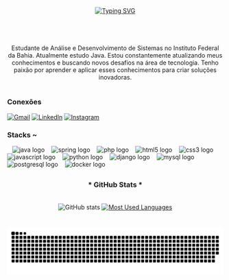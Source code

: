 <div align="center">
  <a href="https://git.io/typing-svg">
    <img src="https://readme-typing-svg.demolab.com?font=Fira+Code&pause=1000&color=001BF7&width=435&lines=%E2%80%A2%5Ev%5E%E2%80%93%5B+Welcome+to+my++profile!+%5D%E2%80%93%5Ev%5E%E2%80%A2)](https://git.io/typing-svg" alt="Typing SVG">
  </a>
</div>

#
<img align="center" alt="" src="">


<p align="center">Estudante de Análise e Desenvolvimento de Sistemas no Instituto Federal da Bahia. Atualmente estudo Java. Estou constantemente atualizando meus conhecimentos e buscando novos desafios na área de tecnologia. Tenho paixão por aprender e aplicar esses conhecimentos para criar soluções inovadoras.
  
#

<img align="right" alt="" height="190px" src="https://user-images.githubusercontent.com/74038190/229223156-0cbdaba9-3128-4d8e-8719-b6b4cf741b67.gif">


<h3 align="left">Conexões</h3>

[![Gmail](https://img.shields.io/badge/Gmail-000?style=for-the-badge&logo=gmail&logoColor=006aff)](mailto:ronaldx563@gmail.com)
[![LinkedIn](https://img.shields.io/badge/-LinkedIn-000?style=for-the-badge&logo=linkedin&logoColor=006AF6&color:FFF)](https://www.linkedin.com/in/ronald-xavier-queiroz-5441501ba//)
[![Instagram](https://img.shields.io/badge/-Instagram-000?style=for-the-badge&logo=instagram&logoColor=006AF6&color:FFF)](https://www.instagram.com/ronaldcig/)


<h3 align="left">Stacks ~</h3>

<div align="left">
 <img width="8" />
  <img src="https://cdn.jsdelivr.net/gh/devicons/devicon/icons/java/java-original.svg" height="25" alt="java logo"  />
  <img width="8" />
    <img src="https://cdn.jsdelivr.net/gh/devicons/devicon/icons/spring/spring-original.svg" height="25" alt="spring logo"  />
      <img width="8" />
    <img src="https://cdn.jsdelivr.net/gh/devicons/devicon@latest/icons/php/php-original.svg" height="25" alt="php logo"  />        
  <img width="8" />
  <img src="https://cdn.jsdelivr.net/gh/devicons/devicon/icons/html5/html5-original.svg" height="25" alt="html5 logo"  />
  <img width="8" />
  <img src="https://cdn.jsdelivr.net/gh/devicons/devicon/icons/css3/css3-original.svg" height="25" alt="css3 logo"  />
<img width="8" />
<img src="https://cdn.jsdelivr.net/gh/devicons/devicon/icons/javascript/javascript-original.svg" height="25" alt="javascript logo"  />
  <img width="8" />
<img src="https://cdn.jsdelivr.net/gh/devicons/devicon/icons/python/python-original.svg" height="25" alt="python logo"  />
   <img width="8" />
  <img src="https://cdn.jsdelivr.net/gh/devicons/devicon/icons/django/django-plain.svg" height="25" alt="django logo"  />
  <img width="8" />
  <img src="https://cdn.jsdelivr.net/gh/devicons/devicon/icons/mysql/mysql-original.svg" height="25" alt="mysql logo"  />
  <img width="8" />
  <img src="https://cdn.jsdelivr.net/gh/devicons/devicon/icons/postgresql/postgresql-original.svg" height="25" alt="postgresql logo"  />
  <img width="8" />
  <img src="https://cdn.jsdelivr.net/gh/devicons/devicon/icons/docker/docker-original.svg" height="25" alt="docker logo"  />

</div>


##

<div style="text-align: center;" align="center">
  <h3>* GitHub Stats *</h3>
  <br>
  <img src="https://github-readme-stats-git-masterrstaa-rickstaa.vercel.app/api?username=RonaldLHR&hide_title=true&show_icons=true&include_all_commits=false&count_private=true&line_height=25&hide=issues&bg_color=000&title_color=006AFF&text_color=FFF&border_radius=3&border_color=006AFFc&icon_color=006AFF&theme=transparent" alt="GitHub stats">

<a href="https://github.com/RonaldLHR/github-readme-stats">
<img src="https://github-readme-stats-git-masterrstaa-rickstaa.vercel.app/api/top-langs/?username=RonaldLHR&line_height=10&card_width=290&layout=compact&hide_title=false&count_private=true&langs_count=4&show_icons=true&title_color=FFFFFF&hide=html,css&bg_color=000&text_color=FFFFFF&border_radius=3&border_color=#ffffff00&count_private=true" alt="Most Used Languages">
 </a>
</div>

#

<picture align="center">
  <source media="(prefers-color-scheme: dark)" srcset="https://raw.githubusercontent.com/RonaldLHR/RonaldLHR/output/github-contribution-grid-snake-dark.svg">
  <source media="(prefers-color-scheme: light)" srcset="https://raw.githubusercontent.com/RonaldLHR/RonaldLHR/output/github-contribution-grid-snake-dark.svg">
  <img align="center" alt="github contribution grid snake animation" src="https://raw.githubusercontent.com/RonaldLHR/RonaldLHR/output/github-contribution-grid-snake.svg">
</picture>

#




